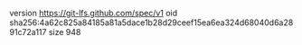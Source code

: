 version https://git-lfs.github.com/spec/v1
oid sha256:4a62c825a84185a81a5dace1b28d29ceef15ea6ea324d68040d6a2891c72a117
size 948
